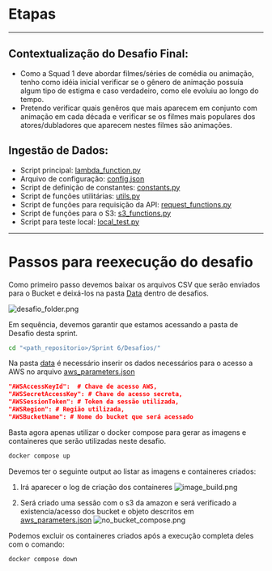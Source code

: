 # Etapas

---

## Contextualização do Desafio Final:

* Como a Squad 1 deve abordar filmes/séries de comédia ou animação, tenho como idéia inicial verificar se o gênero de animação possuía algum tipo de estigma e caso verdadeiro, como ele evoluiu ao longo do tempo.
* Pretendo verificar quais genêros que mais aparecem em conjunto com animação em cada década e verificar se os filmes mais populares dos atores/dubladores que aparecem nestes filmes são animações.

## Ingestão de Dados:

* Script principal: [lambda_function.py](Local/lambda_function.py)
* Arquivo de configuração: [config.json](Local/config.json)
* Script de definição de constantes: [constants.py](Local/constants.py)
* Script de funções utilitárias: [utils.py](Local/utils.py)
* Script de funções para requisição da API: [request_functions.py](Local/request_functions.py)
* Script de funções para o S3: [s3_functions.py](Local/s3_functions.py)
* Script para teste local: [local_test.py](Local/local_test.py)
---

# Passos para reexecução do desafio

Como primeiro passo devemos baixar os arquivos CSV que serão enviados para o Bucket e deixá-los na pasta [Data](data/) dentro de desafios.

![desafio_folder.png](../Evidências/desafio_folder.png)

Em sequência, devemos garantir que estamos acessando a pasta de Desafio desta sprint.

```bash
cd "<path_repositorio>/Sprint 6/Desafios/"
```

Na pasta [data](data/) é necessário inserir os dados necessários para o acesso a AWS no arquivo [aws_parameters.json](data/aws_parameters.json)

```json
"AWSAccessKeyId":  # Chave de acesso AWS,
"AWSSecretAccessKey": # Chave de acesso secreta,
"AWSSessionToken": # Token da sessão utilizada,
"AWSRegion": # Região utilizada,
"AWSBucketName": # Nome do bucket que será acessado
```
Basta agora apenas utilizar o docker compose para gerar as imagens e containeres que serão utilizadas neste desafio.

```bash
docker compose up
```

Devemos ter o seguinte output ao listar as imagens e containeres criados:

1. Irá aparecer o log de criação dos containeres
![image_build.png](../Evidências/image_build.png)


3. Será criado uma sessão com o s3 da amazon e será verificado a existencia/acesso dos bucket e objeto descritos em [aws_parameters.json](data/aws_parameters.json)
![no_bucket_compose.png](../Evidências/no_bucket_compose.png)

Podemos excluir os containeres criados após a execução completa deles com o comando:
```bash
docker compose down
```